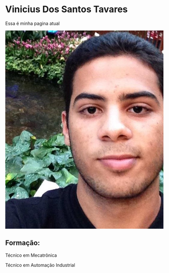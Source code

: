 
<html>
  <head>
    <title>Vinicius Tavares</title>
  </head>
  <body>
    <h1>
      Vinicius Dos Santos Tavares
    </h1>
    <p>Essa é minha pagina atual</p>
    <a href=" http://lattes.cnpq.br/9894478796922587">
    <img src="eu.jpg" alt="Italian Trulli">
    </a>
    <h2>Formação:</h2>
    <p>Técnico em Mecatrônica</p>
    <p>Técnico em Automação Industrial</p>
    
  </body>
</html>
